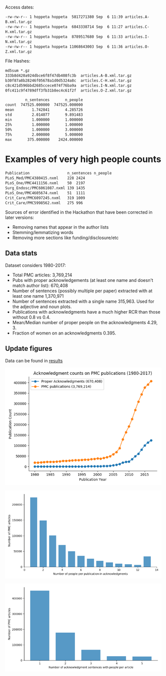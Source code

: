 Access dates:

```
-rw-rw-r-- 1 hoppeta hoppeta  5817271380 Sep  6 11:39 articles.A-B.xml.tar.gz
-rw-rw-r-- 1 hoppeta hoppeta  6843338714 Sep  6 11:27 articles.C-H.xml.tar.gz
-rw-rw-r-- 1 hoppeta hoppeta  8789517680 Sep  6 11:33 articles.I-N.xml.tar.gz
-rw-rw-r-- 1 hoppeta hoppeta 11068643003 Sep  6 11:36 articles.O-Z.xml.tar.gz
```

File Hashes:

```
md5sum *.gz
333b8d420a924dbce6f8f47db408fc3b  articles.A-B.xml.tar.gz
b30f87a8b28246f05678a1d0d5324a8c  articles.C-H.xml.tar.gz
c8c421d596bbd2685ccece074f76ba9a  articles.I-N.xml.tar.gz
0fc411c9f4789dff3fb31b8ec4c61f2f  articles.O-Z.xml.tar.gz
```

```
         n_sentences       n_people
count  747525.000000  747525.000000
mean        1.742841       4.285726
std         2.014077       9.891483
min         1.000000       1.000000
25%         1.000000       1.000000
50%         1.000000       3.000000
75%         2.000000       5.000000
max       375.000000    2424.000000
```

# Examples of very high people counts

```
Publication                 n_sentences n_people
PLoS_Med/PMC4380415.nxml	228	2424
PLoS_One/PMC4411156.nxml	50	2197
Surg_Endosc/PMC6061087.nxml	139	1435
PLoS_One/PMC4605674.nxml	51	1111
Crit_Care/PMC6097245.nxml	319	1009
Crit_Care/PMC5998562.nxml	275	996
```

Sources of error identified in the Hackathon that have been corrected in later versions:

+ Removing names that appear in the author lists
+ Stemming/lemmatizing words
+ Removing more sections like funding/disclosure/etc


## Data stats

Dataset considers 1980-2017:

+ Total PMC articles: 3,769,214
+ Pubs with proper acknowledgements (at least one name and doesn't match author list): 670,408
+ Number of sentences (possibly multiple per paper) extracted with at least one name 1,370,971
+ Number of sentences extracted with a single name 315,963. Used for the adjective and noun plots.
+ Publications with acknowledgments have a much higher RCR than those without 0.8 vs 0.4.
+ Mean/Median number of proper people on the acknowledgments 4.29, 3.
+ Fraction of women on an acknowledgments 0.395.


## Update figures

Data can be found in [results](results)

![](results/Number_of_Ack_per_Year.png)

![](results/Number_of_People_on_Ack.png)

![](results/Number_of_Sentences_on_Ack.png)